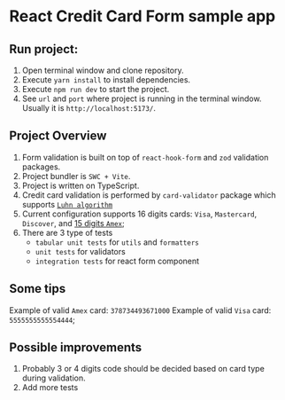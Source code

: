 # React Credit Card Form sample app
## Run project:
1. Open terminal window and clone repository.
2. Execute `yarn install` to install dependencies.
3. Execute `npm run dev` to start the project.
4. See `url` and `port` where project is running in the terminal window. Usually it is `http://localhost:5173/`.

## Project Overview
1. Form validation is built on top of `react-hook-form` and `zod` validation packages.
2. Project bundler is `SWC + Vite`.
3. Project is written on TypeScript.
4. Credit card validation is performed by `card-validator` package which supports [`Luhn algorithm`](https://en.wikipedia.org/wiki/Luhn_algorithm)
5. Current configuration supports 16 digits cards: `Visa`, `Mastercard`, `Discover`, and [15 digits `Amex`](https://moneytips.com/credit/credit-cards/basics/anatomy-of-a-credit-card/#:~:text=Visa%20cards%20begin%20with%20a,6%20and%20%20have%2016%20%20digits);
6. There are 3 type of tests
    - `tabular unit tests` for `utils` and `formatters`
    - `unit tests` for validators
    - `integration tests` for react form component

## Some tips
Example of valid `Amex` card: `378734493671000`
Example of valid `Visa` card: `5555555555554444`;

## Possible improvements
1. Probably 3 or 4 digits code should be decided based on card type during validation.
2. Add more tests
